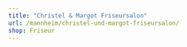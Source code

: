 ```yaml
---
title: "Christel & Margot Friseursalon"
url: /mannheim/christel-und-margot-friseursalon/
shop: Friseur
---
```

